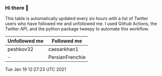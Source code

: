 ### Hi there 👋

This table is automatically updated every six hours with a list of Twitter users who have followed me and unfollowed me. I used Github Actions, the Twitter API, and the python package tweepy to automate this workflow.

| Unfollowed me |  Followed me |
| --- | --- |
|peshkov32|caesarkhan1|
|-|PersianFrenchie|
Tue Jan 19 12:27:23 UTC 2021
